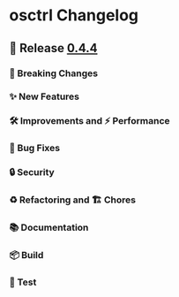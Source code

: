# osctrl Changelog

## 🔖 Release [0.4.4](https://github.com/jmpsec/osctrl/releases/tag/v0.4.4)

### 🚨 Breaking Changes

### ✨ New Features

### 🛠 Improvements and ⚡️ Performance

### 🐛 Bug Fixes

### 🔒 Security

### ♻️ Refactoring and 🏗 Chores

### 📚 Documentation

### 📦 Build

### 🚦 Test
